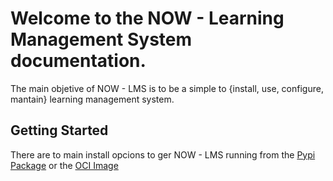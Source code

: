 # Welcome to the NOW - Learning Management System documentation.

The main objetive of NOW - LMS is to be a simple to {install, use, configure,
mantain} learning management system.

## Getting Started

There are to main install opcions to ger NOW - LMS running from the [Pypi Package](https://pypi.org/project/now-lms/)
or the [OCI Image]()
